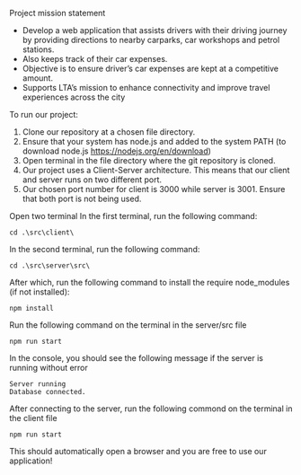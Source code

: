 Project mission statement
- Develop a web application that assists drivers with their driving journey by providing directions to nearby carparks, car workshops and petrol stations.
- Also keeps track of their car expenses.
- Objective is to ensure driver’s car expenses are kept at a competitive amount.
- Supports LTA’s mission to enhance connectivity and improve travel experiences across the city


To run our project: 

1) Clone our repository at a chosen file directory.
2) Ensure that your system has node.js and added to the system PATH (to download node.js https://nodejs.org/en/download)
3) Open terminal in the file directory where the git repository is cloned.
4) Our project uses a Client-Server architecture. This means that our client and server runs on two different port.
5) Our chosen port number for client is 3000 while server is 3001. Ensure that both port is not being used.

Open two terminal
In the first terminal, run the following command:

    cd .\src\client\

In the second terminal, run the following command:

    cd .\src\server\src\

After which, run the following command to install the require node_modules (if not installed): 

    npm install

Run the following command on the terminal in the server/src file 

    npm run start

In the console, you should see the following message if the server is running without error

    Server running 
    Database connected. 

After connecting to the server, run the following commond on the terminal in the client file

    npm run start

This should automatically open a browser and you are free to use our application!
